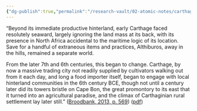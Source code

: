 ```yaml
---
{"dg-publish":true,"permalink":"/research-vault/02-atomic-notes/carthage-did-not-began-to-interact-with-the-lands-around-it-until-the-6th-century-bce/"}
---
```


“Beyond its immediate productive hinterland, early Carthage faced resolutely seaward, largely ignoring the land mass at its back, with its presence in North Africa accidental to the maritime logic of its location. Save for a handful of extraneous items and practices, Althiburos, away in the hills, remained a separate world.  

From the later 7th and 6th centuries, this began to change. Carthage, by now a massive trading city not readily supplied by cultivators walking out from it each day, and long a food importer itself, began to engage with local hinterland communities in the 6th century BCE, though not until a century later did its towers bristle on Cape Bon, the great promontory to its east that it turned into an agricultural paradise, and the climax of Carthaginian rural settlement lay later still.” ([Broodbank, 2013, p. 569](zotero://select/library/items/IR54JIQG)) ([pdf](zotero://open-pdf/library/items/85K7BT2G?page=535&annotation=SDPTQP2T))